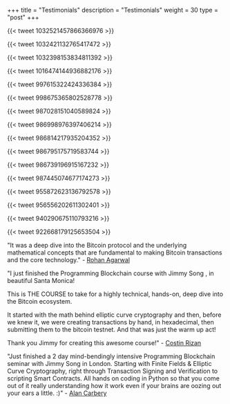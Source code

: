 +++
title = "Testimonials"
description = "Testimonials"
weight = 30
type = "post"
+++

{{< tweet 1032521457866366976 >}}

{{< tweet 1032421132765417472 >}}

{{< tweet 1032398153834811392 >}}

{{< tweet 1016474144936882176 >}}

{{< tweet 997615322424336384 >}}

{{< tweet 998675365802528778 >}}

{{< tweet 987028151040589824 >}}

{{< tweet 986998976397406214 >}}

{{< tweet 986814217935204352 >}}

{{< tweet 986795175719583744 >}}

{{< tweet 986739196915167232 >}}

{{< tweet 987445074677174273 >}}

{{< tweet 955872623136792578 >}}

{{< tweet 956556202611302401 >}}

{{< tweet 940290675110793216 >}}

{{< tweet 922668179125653504 >}}

"It was a deep dive into the Bitcoin protocol and the underlying mathematical concepts that are fundamental to making Bitcoin transactions and the core technology." - [Rohan Agarwal](https://medium.com/a7v-co/my-programming-blockchain-experience-d74e7a5b4a64)

"I just finished the Programming Blockchain course with Jimmy Song , in beautiful Santa Monica! 

This is THE COURSE to take for a highly technical, hands-on, deep dive into the Bitcoin ecosystem.

It started with the math behind elliptic curve cryptography and then, before we knew it, we were creating transactions by hand, in hexadecimal, then submitting them to the bitcoin testnet. And that was just the warm up act!

Thank you Jimmy for creating this awesome course!" - [Costin Rizan](https://www.linkedin.com/feed/update/urn:li:activity:6324855226700435456/)

"Just finished a 2 day mind-bendingly intensive Programming Blockchain seminar with Jimmy Song in London.  Starting with Finite Fields & Elliptic Curve Cryptography, right through Transaction Signing and Verification to scripting Smart Contracts.  All hands on coding in Python so that you come out of it really understanding how it work even if your brains are oozing out your ears a little. :)" - [Alan Carbery](https://www.linkedin.com/feed/update/urn:li:activity:6361990277346975744)